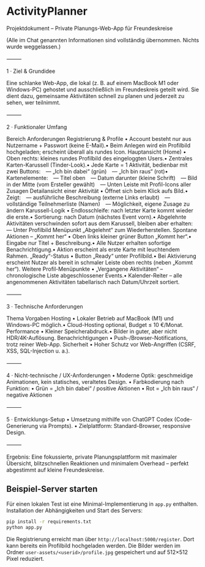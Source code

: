 # ActivityPlanner
Projektdokument – Private Planungs-Web-App für Freundeskreise

(Alle im Chat genannten Informationen sind vollständig übernommen. Nichts wurde weggelassen.)

⸻

1 · Ziel & Grundidee

Eine schlanke Web-App, die lokal (z. B. auf einem MacBook M1 oder Windows-PC) gehostet und ausschließlich im Freundeskreis geteilt wird.
Sie dient dazu, gemeinsame Aktivitäten schnell zu planen und jederzeit zu sehen, wer teilnimmt.

⸻

2 · Funktionaler Umfang

Bereich	Anforderungen
Registrierung & Profile	• Account besteht nur aus Nutzername + Passwort (keine E-Mail).• Beim Anlegen wird ein Profilbild hochgeladen; erscheint überall als rundes Icon.
Hauptansicht (Home)	• Oben rechts: kleines rundes Profilbild des eingeloggten Users.• Zentrales Karten-Karussell (Tinder-Look).• Jede Karte = 1 Aktivität, bedienbar mit zwei Buttons: — „Ich bin dabei“ (grün) — „Ich bin raus“ (rot)• Kartenelemente: — Titel oben — Datum darunter (kleine Schrift) — Bild in der Mitte (vom Ersteller gewählt) — Unten Leiste mit Profil-Icons aller Zusagen
Detailansicht einer Aktivität	• Öffnet sich beim Klick aufs Bild.• Zeigt: — ausführliche Beschreibung (externe Links erlaubt) — vollständige Teilnehmerliste (Namen) — Möglichkeit, eigene Zusage zu ändern
Karussell-Logik	• Endlosschleife: nach letzter Karte kommt wieder die erste.• Sortierung: nach Datum (nächstes Event vorn).• Abgelehnte Aktivitäten verschwinden sofort aus dem Karussell, bleiben aber erhalten: — Unter Profilbild Menüpunkt „Abgelehnt“ zum Wiederherstellen.
Spontane Aktionen – „Kommt her“	• Oben links kleiner grüner Button „Kommt her“.• Eingabe nur Titel + Beschreibung.• Alle Nutzer erhalten sofortige Benachrichtigung.• Aktion erscheint als erste Karte mit leuchtendem Rahmen.
„Ready“-Status	• Button „Ready“ unter Profilbild.• Bei Aktivierung erscheint Nutzer als bereit in schmaler Leiste oben rechts (neben „Kommt her“).
Weitere Profil-Menüpunkte	• „Vergangene Aktivitäten“ – chronologische Liste abgeschlossener Events.• Kalender-Reiter – alle angenommenen Aktivitäten tabellarisch nach Datum/Uhrzeit sortiert.


⸻

3 · Technische Anforderungen

Thema	Vorgaben
Hosting	• Lokaler Betrieb auf MacBook (M1) und Windows-PC möglich.• Cloud-Hosting optional, Budget ≤ 10 €/Monat.
Performance	• Kleiner Speicherabdruck.• Bilder in guter, aber nicht HDR/4K-Auflösung.
Benachrichtigungen	• Push-/Browser-Notifications, trotz reiner Web-App.
Sicherheit	• Hoher Schutz vor Web-Angriffen (CSRF, XSS, SQL-Injection u. a.).


⸻

4 · Nicht-technische / UX-Anforderungen
	•	Moderne Optik: geschmeidige Animationen, kein statisches, veraltetes Design.
	•	Farbkodierung nach Funktion:
	•	Grün = „Ich bin dabei“ / positive Aktionen
	•	Rot = „Ich bin raus“ / negative Aktionen

⸻

5 · Entwicklungs-Setup
	•	Umsetzung mithilfe von ChatGPT Codex (Code-Generierung via Prompts).
	•	Zielplattform: Standard-Browser, responsive Design.

⸻

Ergebnis: Eine fokussierte, private Planungsplattform mit maximaler Übersicht, blitzschnellen Reaktionen und minimalem Overhead – perfekt abgestimmt auf kleine Freundeskreise.

## Beispiel-Server starten

Für einen lokalen Test ist eine Minimal-Implementierung in `app.py` enthalten.
Installation der Abhängigkeiten und Start des Servers:

```bash
pip install -r requirements.txt
python app.py
```

Die Registrierung erreicht man über `http://localhost:5000/register`. Dort kann
bereits ein Profilbild hochgeladen werden. Die Bilder werden im Ordner
`user-assets/<userid>/profile.jpg` gespeichert und auf 512×512 Pixel reduziert.
